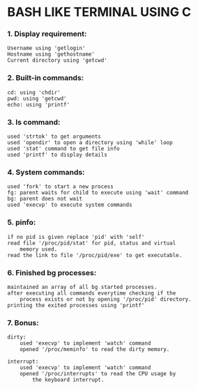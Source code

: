 # BASH LIKE TERMINAL USING C
### 1. Display requirement:

	Username using 'getlogin'
	Hostname using 'gethostname'
	Current directory using 'getcwd'

### 2. Built-in commands:

	cd: using 'chdir'
	pwd: using 'getcwd'
	echo: using 'printf'

### 3. ls command:

	used 'strtok' to get arguments
	used 'opendir' to open a directory using 'while' loop
	used 'stat' command to get file info
	used 'printf' to display details

### 4. System commands:

	used 'fork' to start a new process
	fg: parent waits for child to execute using 'wait' command
	bg: parent does not wait
	used 'execvp' to execute system commands

### 5. pinfo:

	if no pid is given replace 'pid' with 'self'
	read file '/proc/pid/stat' for pid, status and virtual
		memory used.
	read the link to file '/proc/pid/exe' to get executable.

### 6. Finished bg processes:
	
	maintained an array of all bg started processes.
	after executing all commands everytime checking if the
		process exists or not by opening '/proc/pid' directory.
	printing the exited processes using 'printf'

### 7. Bonus:
	
	dirty:
		used 'execvp' to implement 'watch' command
		opened '/proc/meminfo' to read the dirty memory.

	interrupt:
		used 'execvp' to implement 'watch' command
		opened '/proc/interrupts' to read the CPU usage by
			the keyboard interrupt.
